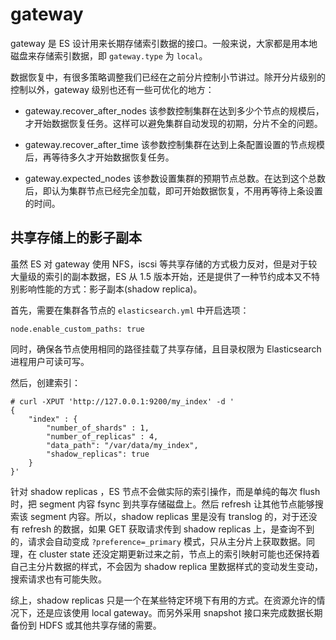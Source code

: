 # gateway

gateway 是 ES 设计用来长期存储索引数据的接口。一般来说，大家都是用本地磁盘来存储索引数据，即 `gateway.type` 为 `local`。

数据恢复中，有很多策略调整我们已经在之前分片控制小节讲过。除开分片级别的控制以外，gateway 级别也还有一些可优化的地方：

* gateway.recover_after_nodes
  该参数控制集群在达到多少个节点的规模后，才开始数据恢复任务。这样可以避免集群自动发现的初期，分片不全的问题。

* gateway.recover_after_time
  该参数控制集群在达到上条配置设置的节点规模后，再等待多久才开始数据恢复任务。

* gateway.expected_nodes
  该参数设置集群的预期节点总数。在达到这个总数后，即认为集群节点已经完全加载，即可开始数据恢复，不用再等待上条设置的时间。

## 共享存储上的影子副本

虽然 ES 对 gateway 使用 NFS，iscsi 等共享存储的方式极力反对，但是对于较大量级的索引的副本数据，ES 从 1.5 版本开始，还是提供了一种节约成本又不特别影响性能的方式：影子副本(shadow replica)。

首先，需要在集群各节点的 `elasticsearch.yml` 中开启选项：

```
node.enable_custom_paths: true
```

同时，确保各节点使用相同的路径挂载了共享存储，且目录权限为 Elasticsearch 进程用户可读可写。

然后，创建索引：

```
# curl -XPUT 'http://127.0.0.1:9200/my_index' -d '
{
    "index" : {
        "number_of_shards" : 1,
        "number_of_replicas" : 4,
        "data_path": "/var/data/my_index",
        "shadow_replicas": true
    }
}'
```

针对 shadow replicas ，ES 节点不会做实际的索引操作，而是单纯的每次 flush 时，把 segment 内容 fsync 到共享存储磁盘上。然后 refresh 让其他节点能够搜索该 segment 内容。所以，shadow replicas 里是没有 translog 的，对于还没有 refresh 的数据，如果 GET 获取请求传到 shadow replicas 上，是查询不到的，请求会自动变成 `?preference=_primary` 模式，只从主分片上获取数据。同理，在 cluster state 还没定期更新过来之前，节点上的索引映射可能也还保持着自己主分片数据的样式，不会因为 shadow replica 里数据样式的变动发生变动，搜索请求也有可能失败。

综上，shadow replicas 只是一个在某些特定环境下有用的方式。在资源允许的情况下，还是应该使用 local gateway。而另外采用 snapshot 接口来完成数据长期备份到 HDFS 或其他共享存储的需要。
